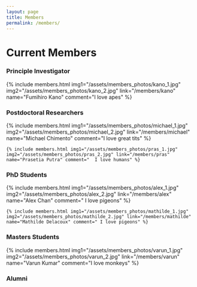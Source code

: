 ```yaml
---
layout: page
title: Members
permalink: /members/
---
```


# Current Members

### Principle Investigator



<div class="members_list">
	{% include members.html img1="/assets/members_photos/kano_1.jpg" img2="/assets/members_photos/kano_2.jpg" link="/members/kano" name="Fumihiro Kano" comment="I love apes" %}


</div>

### Postdoctoral Researchers

<div class="members_list">
	{% include members.html img1="/assets/members_photos/michael_1.jpg" img2="/assets/members_photos/michael_2.jpg" link="/members/michael" name="Michael Chimento" comment="I love great tits" %}

	{% include members.html img1="/assets/members_photos/pras_1.jpg" img2="/assets/members_photos/pras_2.jpg" link="/members/pras" name="Prasetia Putra" comment="  I love humans" %}


</div>




### PhD Students

<div class="members_list">
	{% include members.html img1="/assets/members_photos/alex_1.jpg" img2="/assets/members_photos/alex_2.jpg" link="/members/alex" name="Alex Chan" comment=" I love pigeons" %}

	{% include members.html img1="/assets/members_photos/mathilde_1.jpg" img2="/assets/members_photos/mathilde_2.jpg" link="/members/mathilde" name="Mathilde Delacoux" comment=" I love pigeons" %}

</div>






### Masters Students

<div class="members_list">
	{% include members.html img1="/assets/members_photos/varun_1.jpg" img2="/assets/members_photos/varun_2.jpg" link="/members/varun" name="Varun Kumar" comment="I love monkeys" %}

</div>

### Alumni
